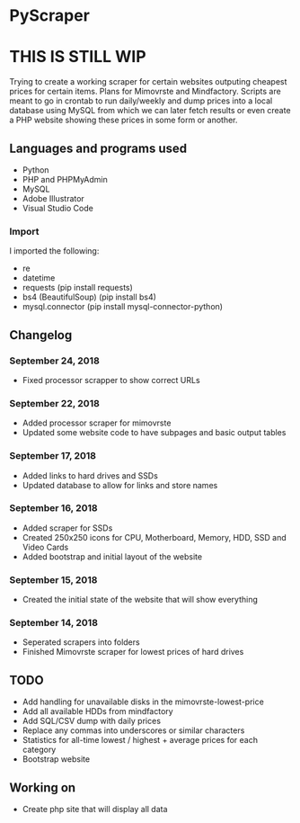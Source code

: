 # PyScraper
# THIS IS STILL WIP

Trying to create a working scraper for certain websites outputing cheapest prices for certain items. Plans for Mimovrste and Mindfactory. Scripts are meant to go in crontab to run daily/weekly and dump prices into a local database using MySQL from which we can later fetch results or even create a PHP website showing these prices in some form or another. 

## Languages and programs used

* Python
* PHP and PHPMyAdmin
* MySQL
* Adobe Illustrator
* Visual Studio Code

### Import

I imported the following: 
* re
* datetime
* requests (pip install requests)
* bs4 (BeautifulSoup) (pip install bs4)
* mysql.connector (pip install mysql-connector-python)

## Changelog

### September 24, 2018

* Fixed processor scrapper to show correct URLs

### September 22, 2018

* Added processor scraper for mimovrste
* Updated some website code to have subpages and basic output tables

### September 17, 2018

* Added links to hard drives and SSDs
* Updated database to allow for links and store names

### September 16, 2018

* Added scraper for SSDs
* Created 250x250 icons for CPU, Motherboard, Memory, HDD, SSD and Video Cards
* Added bootstrap and initial layout of the website

### September 15, 2018

* Created the initial state of the website that will show everything

### September 14, 2018

* Seperated scrapers into folders
* Finished Mimovrste scraper for lowest prices of hard drives

## TODO

+ Add handling for unavailable disks in the mimovrste-lowest-price
+ Add all available HDDs from mindfactory
+ Add SQL/CSV dump with daily prices
+ Replace any commas into underscores or similar characters
+ Statistics for all-time lowest / highest + average prices for each category
+ Bootstrap website

## Working on
+ Create php site that will display all data 